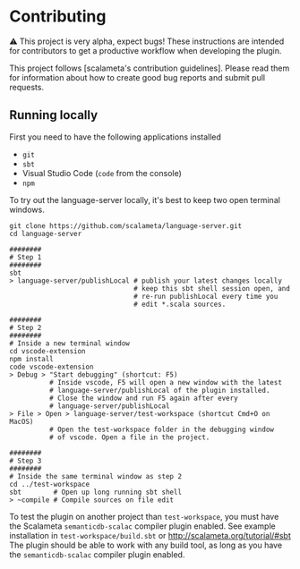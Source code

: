 # Contributing

:warning: This project is very alpha, expect bugs!
These instructions are intended for contributors to get a productive workflow when developing the plugin.

This project follows [scalameta's contribution guidelines].
Please read them for information about how to create good bug reports and submit pull requests.

## Running locally

First you need to have the following applications installed

- `git`
- `sbt`
- Visual Studio Code (`code` from the console)
- `npm`

To try out the language-server locally, it's best to keep two open terminal
windows.

```
git clone https://github.com/scalameta/language-server.git
cd language-server

########
# Step 1
########
sbt
> language-server/publishLocal # publish your latest changes locally
                               # keep this sbt shell session open, and
                               # re-run publishLocal every time you
                               # edit *.scala sources.

########
# Step 2
########
# Inside a new terminal window
cd vscode-extension
npm install
code vscode-extension
> Debug > "Start debugging" (shortcut: F5)
          # Inside vscode, F5 will open a new window with the latest
          # language-server/publishLocal of the plugin installed.
          # Close the window and run F5 again after every
          # language-server/publishLocal
> File > Open > language-server/test-workspace (shortcut Cmd+O on MacOS)
          # Open the test-workspace folder in the debugging window
          # of vscode. Open a file in the project.

########
# Step 3
########
# Inside the same terminal window as step 2
cd ../test-workspace
sbt        # Open up long running sbt shell
> ~compile # Compile sources on file edit
```

To test the plugin on another project than `test-workspace`, you must
have the Scalameta `semanticdb-scalac` compiler plugin enabled.
See example installation in `test-workspace/build.sbt` or
http://scalameta.org/tutorial/#sbt
The plugin should be able to work with any build tool, as long as
you have the `semanticdb-scalac` compiler plugin enabled.


